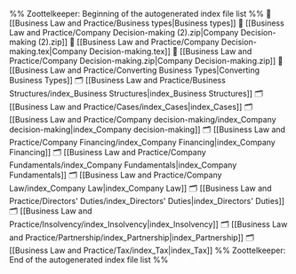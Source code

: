 %% Zoottelkeeper: Beginning of the autogenerated index file list  %%
📄 [[Business Law and Practice/Business types|Business types]]
📄 [[Business Law and Practice/Company Decision-making (2).zip|Company Decision-making (2).zip]]
📄 [[Business Law and Practice/Company Decision-making.tex|Company Decision-making.tex]]
📄 [[Business Law and Practice/Company Decision-making.zip|Company Decision-making.zip]]
📄 [[Business Law and Practice/Converting Business Types|Converting Business Types]]
🗂️ [[Business Law and Practice/Business Structures/index_Business Structures|index_Business Structures]]
🗂️ [[Business Law and Practice/Cases/index_Cases|index_Cases]]
🗂️ [[Business Law and Practice/Company decision-making/index_Company decision-making|index_Company decision-making]]
🗂️ [[Business Law and Practice/Company Financing/index_Company Financing|index_Company Financing]]
🗂️ [[Business Law and Practice/Company Fundamentals/index_Company Fundamentals|index_Company Fundamentals]]
🗂️ [[Business Law and Practice/Company Law/index_Company Law|index_Company Law]]
🗂️ [[Business Law and Practice/Directors' Duties/index_Directors' Duties|index_Directors' Duties]]
🗂️ [[Business Law and Practice/Insolvency/index_Insolvency|index_Insolvency]]
🗂️ [[Business Law and Practice/Partnership/index_Partnership|index_Partnership]]
🗂️ [[Business Law and Practice/Tax/index_Tax|index_Tax]]
%% Zoottelkeeper: End of the autogenerated index file list  %%
